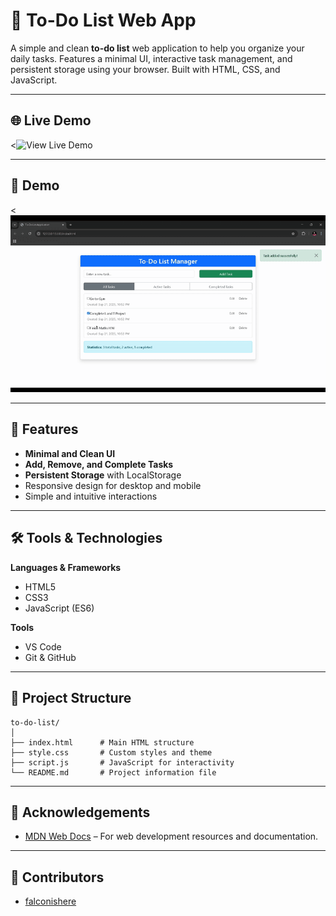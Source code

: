# 📝 To-Do List Web App

A simple and clean **to-do list** web application to help you organize your daily tasks. Features a minimal UI, interactive task management, and persistent storage using your browser. Built with HTML, CSS, and JavaScript.

---

## 🌐 Live Demo
<![**View Live Demo**](YOUR_LIVE_DEMO_URL)

---

## 📸 Demo
<![To-Do List Screenshot](/demo1.gif)

---

## 🚀 Features
- **Minimal and Clean UI**
- **Add, Remove, and Complete Tasks**
- **Persistent Storage** with LocalStorage
- Responsive design for desktop and mobile
- Simple and intuitive interactions

---

## 🛠 Tools & Technologies
**Languages & Frameworks**
- HTML5
- CSS3
- JavaScript (ES6)

**Tools**
- VS Code
- Git & GitHub

---

## 📂 Project Structure
```
to-do-list/
│
├── index.html      # Main HTML structure
├── style.css       # Custom styles and theme
├── script.js       # JavaScript for interactivity
└── README.md       # Project information file
```
---
## 🙌 Acknowledgements
- [MDN Web Docs](https://developer.mozilla.org/) – For web development resources and documentation.

---

## 👥 Contributors
- [falconishere](https://github.com/falconishere)
<!-- Add more contributors as needed -->
